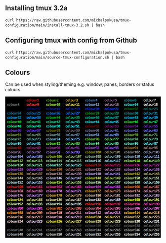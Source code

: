 ## Installing tmux 3.2a

```
curl https://raw.githubusercontent.com/michalpokusa/tmux-configuration/main/install-tmux-3.2.sh | bash
```

## Configuring tmux with config from Github

```
curl https://raw.githubusercontent.com/michalpokusa/tmux-configuration/main/source-tmux-configuration.sh | bash
```
## Colours

Can be used when styling/theming e.g. window, panes, borders or status colours

![Available colours](/available_colours.png "Available colours")
